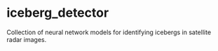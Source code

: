 # iceberg_detector
Collection of neural network models for identifying icebergs in satellite radar images.
